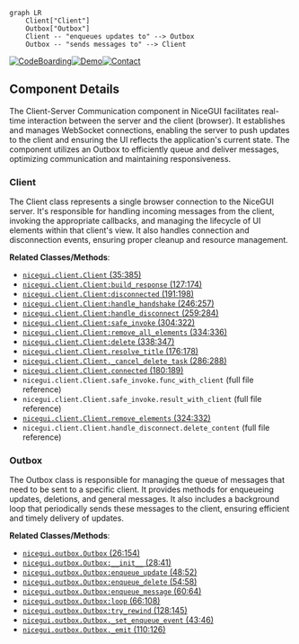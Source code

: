 ```mermaid
graph LR
    Client["Client"]
    Outbox["Outbox"]
    Client -- "enqueues updates to" --> Outbox
    Outbox -- "sends messages to" --> Client
```
[![CodeBoarding](https://img.shields.io/badge/Generated%20by-CodeBoarding-9cf?style=flat-square)](https://github.com/CodeBoarding/GeneratedOnBoardings)[![Demo](https://img.shields.io/badge/Try%20our-Demo-blue?style=flat-square)](https://www.codeboarding.org/demo)[![Contact](https://img.shields.io/badge/Contact%20us%20-%20codeboarding@gmail.com-lightgrey?style=flat-square)](mailto:codeboarding@gmail.com)

## Component Details

The Client-Server Communication component in NiceGUI facilitates real-time interaction between the server and the client (browser). It establishes and manages WebSocket connections, enabling the server to push updates to the client and ensuring the UI reflects the application's current state. The component utilizes an Outbox to efficiently queue and deliver messages, optimizing communication and maintaining responsiveness.

### Client
The Client class represents a single browser connection to the NiceGUI server. It's responsible for handling incoming messages from the client, invoking the appropriate callbacks, and managing the lifecycle of UI elements within that client's view. It also handles connection and disconnection events, ensuring proper cleanup and resource management.


**Related Classes/Methods**:

- <a href="https://github.com/zauberzeug/nicegui/blob/master/nicegui/client.py#L35-L385" target="_blank" rel="noopener noreferrer">`nicegui.client.Client` (35:385)</a>
- <a href="https://github.com/zauberzeug/nicegui/blob/master/nicegui/client.py#L127-L174" target="_blank" rel="noopener noreferrer">`nicegui.client.Client:build_response` (127:174)</a>
- <a href="https://github.com/zauberzeug/nicegui/blob/master/nicegui/client.py#L191-L198" target="_blank" rel="noopener noreferrer">`nicegui.client.Client:disconnected` (191:198)</a>
- <a href="https://github.com/zauberzeug/nicegui/blob/master/nicegui/client.py#L246-L257" target="_blank" rel="noopener noreferrer">`nicegui.client.Client:handle_handshake` (246:257)</a>
- <a href="https://github.com/zauberzeug/nicegui/blob/master/nicegui/client.py#L259-L284" target="_blank" rel="noopener noreferrer">`nicegui.client.Client:handle_disconnect` (259:284)</a>
- <a href="https://github.com/zauberzeug/nicegui/blob/master/nicegui/client.py#L304-L322" target="_blank" rel="noopener noreferrer">`nicegui.client.Client:safe_invoke` (304:322)</a>
- <a href="https://github.com/zauberzeug/nicegui/blob/master/nicegui/client.py#L334-L336" target="_blank" rel="noopener noreferrer">`nicegui.client.Client:remove_all_elements` (334:336)</a>
- <a href="https://github.com/zauberzeug/nicegui/blob/master/nicegui/client.py#L338-L347" target="_blank" rel="noopener noreferrer">`nicegui.client.Client:delete` (338:347)</a>
- <a href="https://github.com/zauberzeug/nicegui/blob/master/nicegui/client.py#L176-L178" target="_blank" rel="noopener noreferrer">`nicegui.client.Client.resolve_title` (176:178)</a>
- <a href="https://github.com/zauberzeug/nicegui/blob/master/nicegui/client.py#L286-L288" target="_blank" rel="noopener noreferrer">`nicegui.client.Client._cancel_delete_task` (286:288)</a>
- <a href="https://github.com/zauberzeug/nicegui/blob/master/nicegui/client.py#L180-L189" target="_blank" rel="noopener noreferrer">`nicegui.client.Client.connected` (180:189)</a>
- `nicegui.client.Client.safe_invoke.func_with_client` (full file reference)
- `nicegui.client.Client.safe_invoke.result_with_client` (full file reference)
- <a href="https://github.com/zauberzeug/nicegui/blob/master/nicegui/client.py#L324-L332" target="_blank" rel="noopener noreferrer">`nicegui.client.Client.remove_elements` (324:332)</a>
- `nicegui.client.Client.handle_disconnect.delete_content` (full file reference)


### Outbox
The Outbox class is responsible for managing the queue of messages that need to be sent to a specific client. It provides methods for enqueueing updates, deletions, and general messages. It also includes a background loop that periodically sends these messages to the client, ensuring efficient and timely delivery of updates.


**Related Classes/Methods**:

- <a href="https://github.com/zauberzeug/nicegui/blob/master/nicegui/outbox.py#L26-L154" target="_blank" rel="noopener noreferrer">`nicegui.outbox.Outbox` (26:154)</a>
- <a href="https://github.com/zauberzeug/nicegui/blob/master/nicegui/outbox.py#L28-L41" target="_blank" rel="noopener noreferrer">`nicegui.outbox.Outbox:__init__` (28:41)</a>
- <a href="https://github.com/zauberzeug/nicegui/blob/master/nicegui/outbox.py#L48-L52" target="_blank" rel="noopener noreferrer">`nicegui.outbox.Outbox:enqueue_update` (48:52)</a>
- <a href="https://github.com/zauberzeug/nicegui/blob/master/nicegui/outbox.py#L54-L58" target="_blank" rel="noopener noreferrer">`nicegui.outbox.Outbox:enqueue_delete` (54:58)</a>
- <a href="https://github.com/zauberzeug/nicegui/blob/master/nicegui/outbox.py#L60-L64" target="_blank" rel="noopener noreferrer">`nicegui.outbox.Outbox:enqueue_message` (60:64)</a>
- <a href="https://github.com/zauberzeug/nicegui/blob/master/nicegui/outbox.py#L66-L108" target="_blank" rel="noopener noreferrer">`nicegui.outbox.Outbox:loop` (66:108)</a>
- <a href="https://github.com/zauberzeug/nicegui/blob/master/nicegui/outbox.py#L128-L145" target="_blank" rel="noopener noreferrer">`nicegui.outbox.Outbox:try_rewind` (128:145)</a>
- <a href="https://github.com/zauberzeug/nicegui/blob/master/nicegui/outbox.py#L43-L46" target="_blank" rel="noopener noreferrer">`nicegui.outbox.Outbox._set_enqueue_event` (43:46)</a>
- <a href="https://github.com/zauberzeug/nicegui/blob/master/nicegui/outbox.py#L110-L126" target="_blank" rel="noopener noreferrer">`nicegui.outbox.Outbox._emit` (110:126)</a>